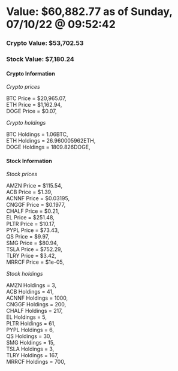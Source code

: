 # Value: $60,882.77 as of Sunday, 07/10/22 @ 09:52:42 

### Crypto Value: $53,702.53

### Stock Value: $7,180.24

#### Crypto Information 
*Crypto prices* 

BTC Price = $20,965.07,  
ETH Price = $1,162.94,  
DOGE Price = $0.07,  


*Crypto holdings* 

BTC Holdings = 1.06BTC,  
ETH Holdings = 26.960005962ETH,  
DOGE Holdings = 1809.826DOGE,  


#### Stock Information 

*Stock prices* 

AMZN Price = $115.54,  
ACB Price = $1.39,  
ACNNF Price = $0.03195,  
CNGGF Price = $0.1977,  
CHALF Price = $0.21,  
EL Price = $251.48,  
PLTR Price = $10.17,  
PYPL Price = $73.43,  
QS Price = $9.97,  
SMG Price = $80.94,  
TSLA Price = $752.29,  
TLRY Price = $3.42,  
MRRCF Price = $1e-05,  


*Stock holdings* 

AMZN Holdings = 3,  
ACB Holdings = 41,  
ACNNF Holdings = 1000,  
CNGGF Holdings = 200,  
CHALF Holdings = 217,  
EL Holdings = 5,  
PLTR Holdings = 61,  
PYPL Holdings = 6,  
QS Holdings = 30,  
SMG Holdings = 15,  
TSLA Holdings = 3,  
TLRY Holdings = 167,  
MRRCF Holdings = 700,  


